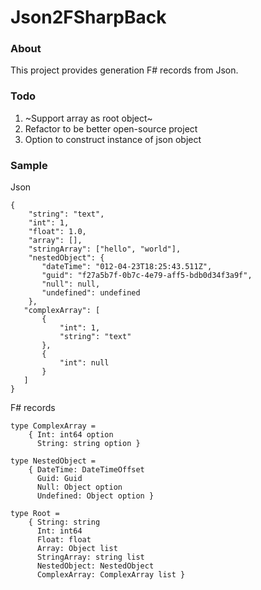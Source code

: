 # Json2FSharpBack

### About

This project provides generation F# records from Json.

### Todo
1) ~Support array as root object~
2) Refactor to be better open-source project
3) Option to construct instance of json object

### Sample
Json 
```
{
    "string": "text",
    "int": 1,
    "float": 1.0,
    "array": [],
    "stringArray": ["hello", "world"],
    "nestedObject": {
       "dateTime": "012-04-23T18:25:43.511Z",
       "guid": "f27a5b7f-0b7c-4e79-aff5-bdb0d34f3a9f",
       "null": null,
       "undefined": undefined
    },
   "complexArray": [
       {
           "int": 1,
           "string": "text"
       },
       {
           "int": null
       }
   ]
}
```
F# records
```
type ComplexArray =
    { Int: int64 option
      String: string option }

type NestedObject =
    { DateTime: DateTimeOffset
      Guid: Guid
      Null: Object option
      Undefined: Object option }

type Root =
    { String: string
      Int: int64
      Float: float
      Array: Object list
      StringArray: string list
      NestedObject: NestedObject
      ComplexArray: ComplexArray list }
```
